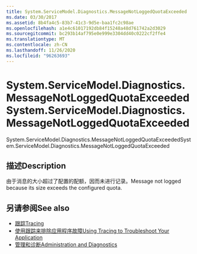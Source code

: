 ```yaml
---
title: System.ServiceModel.Diagnostics.MessageNotLoggedQuotaExceeded
ms.date: 03/30/2017
ms.assetid: 8b4fa4c5-83b7-41c3-9d5e-baa1fc2c98ae
ms.openlocfilehash: a1e4c61017192db84f15248a48d761742a2d3029
ms.sourcegitcommit: bc293b14af795e0e999e3304dd40c0222cf2ffe4
ms.translationtype: MT
ms.contentlocale: zh-CN
ms.lasthandoff: 11/26/2020
ms.locfileid: "96263693"
---
```

# <a name="systemservicemodeldiagnosticsmessagenotloggedquotaexceeded"></a><span data-ttu-id="a76cf-102">System.ServiceModel.Diagnostics.MessageNotLoggedQuotaExceeded</span><span class="sxs-lookup"><span data-stu-id="a76cf-102">System.ServiceModel.Diagnostics.MessageNotLoggedQuotaExceeded</span></span>

<span data-ttu-id="a76cf-103">System.ServiceModel.Diagnostics.MessageNotLoggedQuotaExceeded</span><span class="sxs-lookup"><span data-stu-id="a76cf-103">System.ServiceModel.Diagnostics.MessageNotLoggedQuotaExceeded</span></span>  
  
## <a name="description"></a><span data-ttu-id="a76cf-104">描述</span><span class="sxs-lookup"><span data-stu-id="a76cf-104">Description</span></span>  

 <span data-ttu-id="a76cf-105">由于消息的大小超过了配置的配额，因而未进行记录。</span><span class="sxs-lookup"><span data-stu-id="a76cf-105">Message not logged because its size exceeds the configured quota.</span></span>  
  
## <a name="see-also"></a><span data-ttu-id="a76cf-106">另请参阅</span><span class="sxs-lookup"><span data-stu-id="a76cf-106">See also</span></span>

- [<span data-ttu-id="a76cf-107">跟踪</span><span class="sxs-lookup"><span data-stu-id="a76cf-107">Tracing</span></span>](index.md)
- [<span data-ttu-id="a76cf-108">使用跟踪来排除应用程序故障</span><span class="sxs-lookup"><span data-stu-id="a76cf-108">Using Tracing to Troubleshoot Your Application</span></span>](using-tracing-to-troubleshoot-your-application.md)
- [<span data-ttu-id="a76cf-109">管理和诊断</span><span class="sxs-lookup"><span data-stu-id="a76cf-109">Administration and Diagnostics</span></span>](../index.md)
